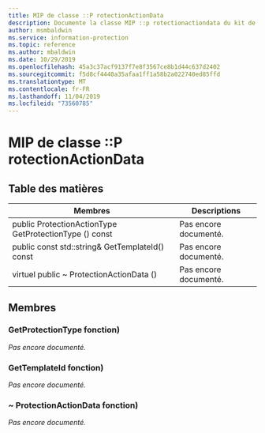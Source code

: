 ```yaml
---
title: MIP de classe ::P rotectionActionData
description: Documente la classe MIP ::p rotectionactiondata du kit de développement logiciel (SDK) Microsoft Information Protection (MIP).
author: msmbaldwin
ms.service: information-protection
ms.topic: reference
ms.author: mbaldwin
ms.date: 10/29/2019
ms.openlocfilehash: 45a3c37acf9137f7e8f3567ce8b1d44c637d2402
ms.sourcegitcommit: f5d8cf4440a35afaa1ff1a58b2a022740ed85ffd
ms.translationtype: MT
ms.contentlocale: fr-FR
ms.lasthandoff: 11/04/2019
ms.locfileid: "73560785"
---
```

# <a name="class-mipprotectionactiondata"></a>MIP de classe ::P rotectionActionData 
  
## <a name="summary"></a>Table des matières
 Membres                        | Descriptions                                
--------------------------------|---------------------------------------------
public ProtectionActionType GetProtectionType () const  | Pas encore documenté.
public const std::string& GetTemplateId() const  | Pas encore documenté.
virtuel public ~ ProtectionActionData ()  | Pas encore documenté.
  
## <a name="members"></a>Membres
  
### <a name="getprotectiontype-function"></a>GetProtectionType fonction)
_Pas encore documenté._

  
### <a name="gettemplateid-function"></a>GetTemplateId fonction)
_Pas encore documenté._

  
### <a name="protectionactiondata-function"></a>~ ProtectionActionData fonction)
_Pas encore documenté._
